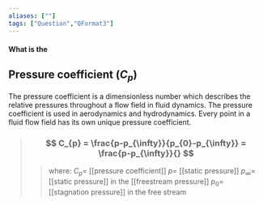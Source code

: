 ```yaml
---
aliases: [""]
tags: ["Question","QFormat3"]
---
```


#### What is the
## Pressure coefficient ($C_{p}$)
The pressure coefficient is a dimensionless number which describes the relative pressures throughout a flow field in fluid dynamics. The pressure coefficient is used in aerodynamics and hydrodynamics. Every point in a fluid flow field has its own unique pressure coefficient.

> ### $$ C_{p} = \frac{p-p_{\infty}}{p_{0}-p_{\infty}} = \frac{p-p_{\infty}}{} $$ 
>> where:
>> $C_{p} =$ [[pressure coefficient]]
>> $p=$ [[static pressure]]
>> $p_{\infty}=$ [[static pressure]] in the [[freestream pressure]]
>> $p_{0}=$ [[stagnation pressure]] in the free stream
>> 